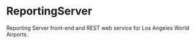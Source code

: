 ReportingServer
===============

Reporting Server front-end and REST web service for Los Angeles World Airports.
